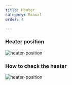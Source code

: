 ```yaml
---
title: Heater
category: Manual
order: 4

---
```


### **Heater position**  

![heater-position](https://user-images.githubusercontent.com/85915538/125434747-2b7e6a9a-59a5-44be-a8ff-4fc57397323c.png)


### **How to check the heater**  

![heater-position](https://user-images.githubusercontent.com/85915538/125434747-2b7e6a9a-59a5-44be-a8ff-4fc57397323c.png)
